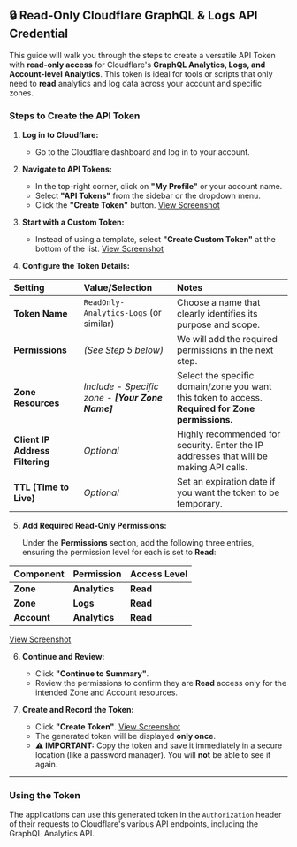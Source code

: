 ## 🔒 Read-Only Cloudflare GraphQL & Logs API Credential

This guide will walk you through the steps to create a versatile API Token with **read-only access** for Cloudflare's **GraphQL Analytics, Logs, and Account-level Analytics**. This token is ideal for tools or scripts that only need to **read** analytics and log data across your account and specific zones.


### Steps to Create the API Token

1.  **Log in to Cloudflare:**
    * Go to the Cloudflare dashboard and log in to your account.

2.  **Navigate to API Tokens:**
    * In the top-right corner, click on **"My Profile"** or your account name.
    * Select **"API Tokens"** from the sidebar or the dropdown menu.
    * Click the **"Create Token"** button.
    [View Screenshot](docs/assets/Cloudflare-Step-01.png)

3.  **Start with a Custom Token:**
    * Instead of using a template, select **"Create Custom Token"** at the bottom of the list. [View Screenshot](docs/assets/Cloudflare-Step-02.png)

4.  **Configure the Token Details:**

| Setting | Value/Selection | Notes |
| :--- | :--- | :--- |
| **Token Name** | `ReadOnly-Analytics-Logs` (or similar) | Choose a name that clearly identifies its purpose and scope. |
| **Permissions** | *(See Step 5 below)* | We will add the required permissions in the next step. |
| **Zone Resources** | *Include - Specific zone - **[Your Zone Name]*** | Select the specific domain/zone you want this token to access. **Required for Zone permissions.** |
| **Client IP Address Filtering** | *Optional* | Highly recommended for security. Enter the IP addresses that will be making API calls. |
| **TTL (Time to Live)** | *Optional* | Set an expiration date if you want the token to be temporary. |

5.  **Add Required Read-Only Permissions:**

    Under the **Permissions** section, add the following three entries, ensuring the permission level for each is set to **Read**:

| Component | Permission | Access Level |
| :--- | :--- | :--- |
| **Zone** | **Analytics** | **Read** |
| **Zone** | **Logs** | **Read** |
| **Account** | **Analytics** | **Read** |

[View Screenshot](docs/assets/Cloudflare-Step-03.png)

6.  **Continue and Review:**
    * Click **"Continue to Summary"**.
    * Review the permissions to confirm they are **Read** access only for the intended Zone and Account resources.

7.  **Create and Record the Token:**
    * Click **"Create Token"**.     [View Screenshot](docs/assets/Cloudflare-Step-04.png)
    * The generated token will be displayed **only once**.
    * **⚠️ IMPORTANT:** Copy the token and save it immediately in a secure location (like a password manager). You will **not** be able to see it again.

---

### Using the Token

The applications can use this generated token in the `Authorization` header of their requests to Cloudflare's various API endpoints, including the GraphQL Analytics API.

